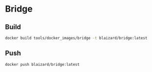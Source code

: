 # Bridge

## Build

```bash
docker build tools/docker_images/bridge -t blaizard/bridge:latest
```

## Push

```bash
docker push blaizard/bridge:latest
```
